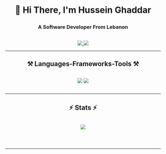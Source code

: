 <h1 align="center">

👋 Hi There, I'm Hussein Ghaddar
</h1>

<h3 align="center">A Software Developer From Lebanon</h3>


<br/>


<div align="center"> 
  <a href="mailto:h.r.ghaddar@gmail.com">
    <img src="https://img.shields.io/badge/Gmail-333333?style=for-the-badge&logo=gmail&logoColor=red" />
  </a>
  <a href="https://www.linkedin.com/in/hussein-ghaddar/" target="_blank">
    <img src="https://img.shields.io/badge/LinkedIn-0077B5?style=for-the-badge&logo=linkedin&logoColor=white" target="_blank" />
  </a>
  
</div>

 <hr/>
 
<h2 align="center">⚒️ Languages-Frameworks-Tools ⚒️</h2>
<br/>
<div align="center">
    <img src="https://skillicons.dev/icons?i=flutter,html,css,vscode,github,bash,figma,git,latex" />
    <img src="https://skillicons.dev/icons?i=cpp,cs,dotnet,nodejs,python,dart,javascript,typescript,php,java,mysql" /><br>
</div>

<br/>
<hr/>

<h2 align="center">⚡ Stats ⚡</h2>
<br>
<div align=center>
  <a href="http://www.github.com/HusseinGhaddar"><img src="https://github-readme-streak-stats.herokuapp.com/?user=HusseinGhaddar&stroke=ffffff&background=1c1917&ring=0891b2&fire=0891b2&currStreakNum=ffffff&currStreakLabel=0891b2&sideNums=ffffff&sideLabels=ffffff&dates=ffffff&hide_border=true" /></a>
</div>

<br/><br/>

<hr/>

